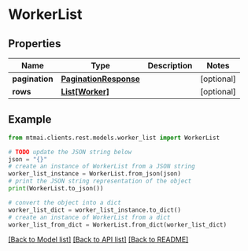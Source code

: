 # WorkerList


## Properties

Name | Type | Description | Notes
------------ | ------------- | ------------- | -------------
**pagination** | [**PaginationResponse**](PaginationResponse.md) |  | [optional] 
**rows** | [**List[Worker]**](Worker.md) |  | [optional] 

## Example

```python
from mtmai.clients.rest.models.worker_list import WorkerList

# TODO update the JSON string below
json = "{}"
# create an instance of WorkerList from a JSON string
worker_list_instance = WorkerList.from_json(json)
# print the JSON string representation of the object
print(WorkerList.to_json())

# convert the object into a dict
worker_list_dict = worker_list_instance.to_dict()
# create an instance of WorkerList from a dict
worker_list_from_dict = WorkerList.from_dict(worker_list_dict)
```
[[Back to Model list]](../README.md#documentation-for-models) [[Back to API list]](../README.md#documentation-for-api-endpoints) [[Back to README]](../README.md)


